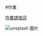 #作業

[作業請按這](https://github.com/peteraszxdc/20230907HomeWork)</font>

![unsplash 圖片](https://attach.setn.com/newsimages/2022/12/27/3979815-PH.jpg)
